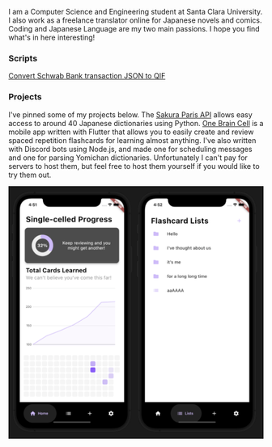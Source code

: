 I am a Computer Science and Engineering student at Santa Clara University.
I also work as a freelance translator online for Japanese novels and comics.
Coding and Japanese Language are my two main passions. 
I hope you find what's in here interesting!

### Scripts
[Convert Schwab Bank transaction JSON to QIF](https://gist.github.com/shur1m/7127a049384a0bcfe57c24bc3f2f1b69)

### Projects
I've pinned some of my projects below. The [Sakura Paris API](https://github.com/shur1m/sakuraParisPythonAPI) allows easy access to around 40 Japanese dictionaries using Python. [One Brain Cell](https://github.com/shur1m/one_brain_cell) is a mobile app written with Flutter that allows you to easily create and review spaced repetition flashcards for learning almost anything. I've also written with Discord bots using Node.js, and made one for scheduling messages and one for parsing Yomichan dictionaries. Unfortunately I can't pay for servers to host them, but feel free to host them yourself if you would like to try them out.

<p align = "center">
  <img src="https://raw.githubusercontent.com/shur1m/shur1m/main/assets/one_brain_cell_preview.png " height = "500">
</p>
